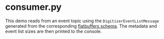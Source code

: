 # consumer.py

This demo reads from an event topic using the `DigitizerEventListMessage` generated from the corresponding [flatbuffers schema](https://github.com/STFC-ICD-Research-and-Design/supermusr-data-pipeline/blob/main/schemas/dev1_digitizer_event_v1.fbs). The metadata and event list sizes are then printed to the console. 
